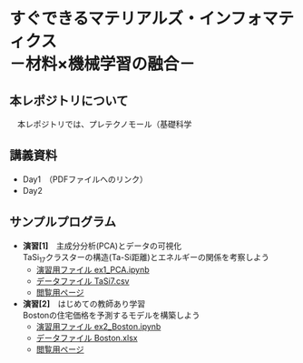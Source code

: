 # すぐできるマテリアルズ・インフォマティクス <br> －材料×機械学習の融合－　

## 本レポジトリについて
　本レポジトリでは、プレテクノモール（基礎科学
## 講義資料
- Day1　（PDFファイルへのリンク）
- Day2　　
## サンプルプログラム
- **演習[1]**　主成分分析(PCA)とデータの可視化 <br>
  TaSi<sub>17</sub>クラスターの構造(Ta-Si距離)とエネルギーの関係を考察しよう <br>
  + [演習用ファイル ex1_PCA.ipynb]()
  + [データファイル TaSi7.csv](data/TaSi17.csv)
  + [閲覧用ページ](notebook/計算化学特論_PCA.ipynb)　<br>    
- **演習[2]**　はじめての教師あり学習 <br>
  Bostonの住宅価格を予測するモデルを構築しよう <br>
  * [演習用ファイル ex2_Boston.ipynb]()
  * [データファイル Boston.xlsx](data/Boston.xlsx)
  * [閲覧用ページ]()
